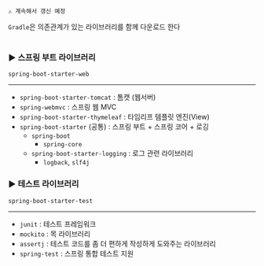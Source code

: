 ```
⚠️ 계속해서 갱신 예정
```

`Gradle`은 의존관계가 있는 라이브러리를 함께 다운로드 한다 <br/><br/>

### ▶️ 스프링 부트 라이브러리
`spring-boot-starter-web`

---

- `spring-boot-starter-tomcat` : 톰캣 (웹서버)
- `spring-webmvc` : 스프링 웹 MVC
- `spring-boot-starter-thymeleaf` : 타임리프 템플릿 엔진(View)
- `spring-boot-starter` (공통) : 스프링 부트 + 스프링 코어 + 로깅
    - `spring-boot`
        - `spring-core`
    - `spring-boot-starter-logging` : 로그 관련 라이브러리
        - `logback`, `slf4j`

### ▶️ 테스트 라이브러리
`spring-boot-starter-test`

---

- `junit` : 테스트 프레임워크
- `mockito` : 목 라이브러리
- `assertj` : 테스트 코드를 좀 더 편하게 작성하게 도와주는 라이브러리
- `spring-test` : 스프링 통합 테스트 지원
